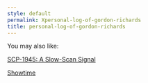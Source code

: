 ```yaml
---
style: default
permalink: Xpersonal-log-of-gordon-richards
title: personal-log-of-gordon-richards
---
```

You may also like:

[SCP-1945: A Slow-Scan Signal](http://scp-wiki.net/scp-1945)

[Showtime](http://scp-wiki.net/showtime)
